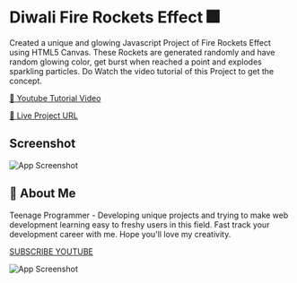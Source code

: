 
# Diwali Fire Rockets Effect 🎆

Created a unique and glowing Javascript Project of Fire Rockets Effect using HTML5 Canvas. These Rockets are generated randomly and have random glowing color, get burst when reached a point and explodes sparkling particles.
Do Watch the video tutorial of this Project to get the concept.

[🔴 Youtube Tutorial Video](https://youtu.be/YGpzeUUuvKE)

[🔵 Live Project URL](https://teenageprogrammer.github.io/Diwali-Fire-Rockets-Effect-Javascript/)





## Screenshot

![App Screenshot](https://i.ibb.co/t8kgpb1/Thumbnail.png)


## 🚀 About Me
Teenage Programmer - Developing unique projects and trying to make web development learning easy to freshy users in this field. Fast track your development career with me. Hope you'll love my creativity.


[SUBSCRIBE YOUTUBE](https://www.youtube.com/channel/UCHpW7UyMQf0SXpdO0obb1ig)


![App Screenshot](https://yt3.ggpht.com/oGB27ubPR1zD7eqatjSUZRnMqdr1WAV6g3wC39d-G0hFTIrkzq0FK5_Z9sgAGQsTHEzOOgSw=s88-c-k-c0x00ffffff-no-rj)
